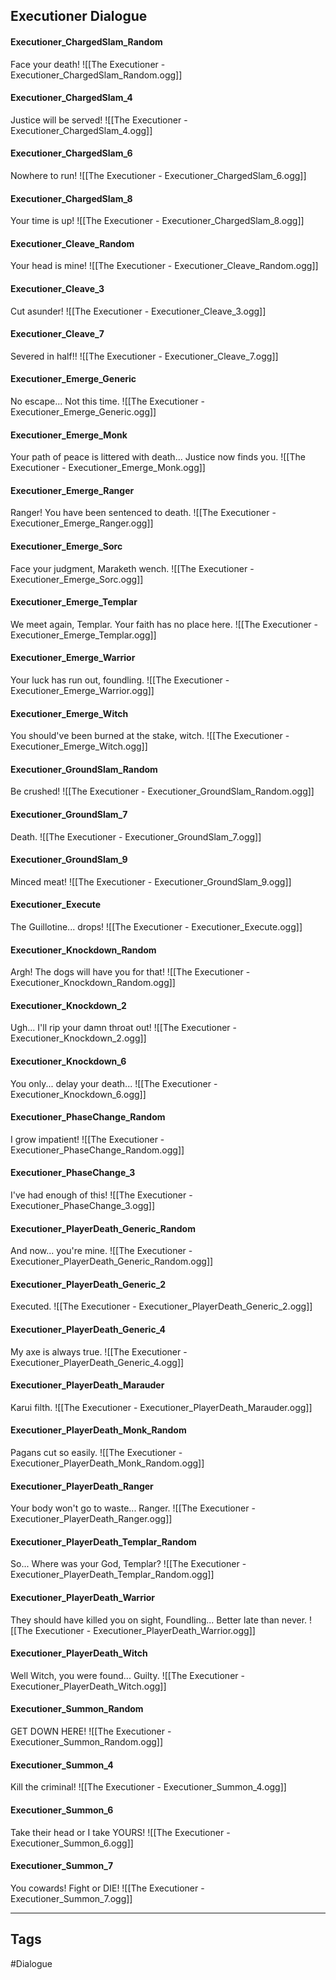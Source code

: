 ## Executioner Dialogue
#### Executioner_ChargedSlam_Random
Face your death!
![[The Executioner - Executioner_ChargedSlam_Random.ogg]]

#### Executioner_ChargedSlam_4
Justice will be served!
![[The Executioner - Executioner_ChargedSlam_4.ogg]]

#### Executioner_ChargedSlam_6
Nowhere to run!
![[The Executioner - Executioner_ChargedSlam_6.ogg]]

#### Executioner_ChargedSlam_8
Your time is up!
![[The Executioner - Executioner_ChargedSlam_8.ogg]]

#### Executioner_Cleave_Random
Your head is mine!
![[The Executioner - Executioner_Cleave_Random.ogg]]

#### Executioner_Cleave_3
Cut asunder!
![[The Executioner - Executioner_Cleave_3.ogg]]

#### Executioner_Cleave_7
Severed in half!!
![[The Executioner - Executioner_Cleave_7.ogg]]

#### Executioner_Emerge_Generic
No escape... Not this time.
![[The Executioner - Executioner_Emerge_Generic.ogg]]

#### Executioner_Emerge_Monk
Your path of peace is littered with death... Justice now finds you.
![[The Executioner - Executioner_Emerge_Monk.ogg]]

#### Executioner_Emerge_Ranger
Ranger! You have been sentenced to death.
![[The Executioner - Executioner_Emerge_Ranger.ogg]]

#### Executioner_Emerge_Sorc
Face your judgment, Maraketh wench.
![[The Executioner - Executioner_Emerge_Sorc.ogg]]

#### Executioner_Emerge_Templar
We meet again, Templar. Your faith has no place here.
![[The Executioner - Executioner_Emerge_Templar.ogg]]

#### Executioner_Emerge_Warrior
Your luck has run out, foundling.
![[The Executioner - Executioner_Emerge_Warrior.ogg]]

#### Executioner_Emerge_Witch
You should've been burned at the stake, witch.
![[The Executioner - Executioner_Emerge_Witch.ogg]]

#### Executioner_GroundSlam_Random
Be crushed!
![[The Executioner - Executioner_GroundSlam_Random.ogg]]

#### Executioner_GroundSlam_7
Death.
![[The Executioner - Executioner_GroundSlam_7.ogg]]

#### Executioner_GroundSlam_9
Minced meat!
![[The Executioner - Executioner_GroundSlam_9.ogg]]

#### Executioner_Execute
The Guillotine... drops!
![[The Executioner - Executioner_Execute.ogg]]

#### Executioner_Knockdown_Random
Argh! The dogs will have you for that!
![[The Executioner - Executioner_Knockdown_Random.ogg]]

#### Executioner_Knockdown_2
Ugh... I'll rip your damn throat out!
![[The Executioner - Executioner_Knockdown_2.ogg]]

#### Executioner_Knockdown_6
You only... delay your death...
![[The Executioner - Executioner_Knockdown_6.ogg]]

#### Executioner_PhaseChange_Random
I grow impatient!
![[The Executioner - Executioner_PhaseChange_Random.ogg]]

#### Executioner_PhaseChange_3
I've had enough of this!
![[The Executioner - Executioner_PhaseChange_3.ogg]]

#### Executioner_PlayerDeath_Generic_Random
And now... you're mine.
![[The Executioner - Executioner_PlayerDeath_Generic_Random.ogg]]

#### Executioner_PlayerDeath_Generic_2
Executed.
![[The Executioner - Executioner_PlayerDeath_Generic_2.ogg]]

#### Executioner_PlayerDeath_Generic_4
My axe is always true.
![[The Executioner - Executioner_PlayerDeath_Generic_4.ogg]]

#### Executioner_PlayerDeath_Marauder
Karui filth.
![[The Executioner - Executioner_PlayerDeath_Marauder.ogg]]

#### Executioner_PlayerDeath_Monk_Random
Pagans cut so easily.
![[The Executioner - Executioner_PlayerDeath_Monk_Random.ogg]]

#### Executioner_PlayerDeath_Ranger
Your body won't go to waste... Ranger.
![[The Executioner - Executioner_PlayerDeath_Ranger.ogg]]

#### Executioner_PlayerDeath_Templar_Random
So... Where was your God, Templar?
![[The Executioner - Executioner_PlayerDeath_Templar_Random.ogg]]

#### Executioner_PlayerDeath_Warrior
They should have killed you on sight, Foundling... Better late than never.
![[The Executioner - Executioner_PlayerDeath_Warrior.ogg]]

#### Executioner_PlayerDeath_Witch
Well Witch, you were found... Guilty.
![[The Executioner - Executioner_PlayerDeath_Witch.ogg]]

#### Executioner_Summon_Random
GET DOWN HERE!
![[The Executioner - Executioner_Summon_Random.ogg]]

#### Executioner_Summon_4
Kill the criminal!
![[The Executioner - Executioner_Summon_4.ogg]]

#### Executioner_Summon_6
Take their head or I take YOURS!
![[The Executioner - Executioner_Summon_6.ogg]]

#### Executioner_Summon_7
You cowards! Fight or DIE!
![[The Executioner - Executioner_Summon_7.ogg]]

---
## Tags
#Dialogue
